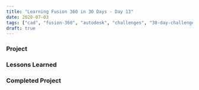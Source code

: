 ```yaml
---
title: "Learning Fusion 360 in 30 Days - Day 13"
date: 2020-07-03
tags: ["cad", "fusion-360", "autodesk", "challenges", "30-day-challenge", "fusion-360-in-30"]
draft: true
---
```

### Project

### Lessons Learned

### Completed Project


